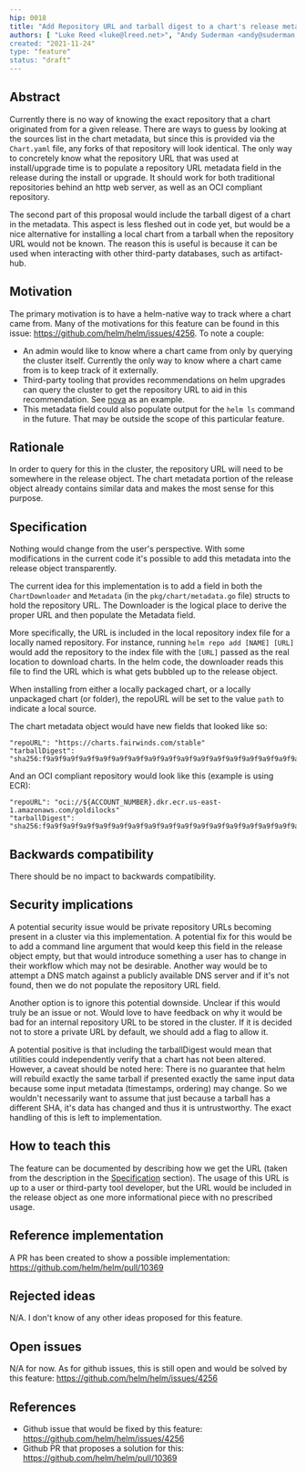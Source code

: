 ```yaml
---
hip: 0018
title: "Add Repository URL and tarball digest to a chart's release metadata"
authors: [ "Luke Reed <luke@lreed.net>", "Andy Suderman <andy@suderman.dev> ]
created: "2021-11-24"
type: "feature"
status: "draft"
---
```


## Abstract

Currently there is no way of knowing the exact repository that a chart originated from for a given release. There are ways to guess by looking at the sources list in the chart metadata, but since this is provided via the `Chart.yaml` file, any forks of that repository will look identical. The only way to concretely know what the repository URL that was used at install/upgrade time is to populate a repository URL metadata field in the release during the install or upgrade. It should work for both traditional repositories behind an http web server, as well as an OCI compliant repository.

The second part of this proposal would include the tarball digest of a chart in the metadata. This aspect is less fleshed out in code yet, but would be a nice alternative for installing a local chart from a tarball when the repository URL would not be known. The reason this is useful is because it can be used when interacting with other third-party databases, such as artifact-hub.

## Motivation

The primary motivation is to have a helm-native way to track where a chart came from. Many of the motivations for this feature can be found in this issue: https://github.com/helm/helm/issues/4256. To note a couple:
- An admin would like to know where a chart came from only by querying the cluster itself. Currently the only way to know where a chart came from is to keep track of it externally.
- Third-party tooling that provides recommendations on helm upgrades can query the cluster to get the repository URL to aid in this recommendation. See [nova](https://github.com/FairwindsOps/nova) as an example.
- This metadata field could also populate output for the `helm ls` command in the future. That may be outside the scope of this particular feature.

## Rationale

In order to query for this in the cluster, the repository URL will need to be somewhere in the release object. The chart metadata portion of the release object already contains similar data and makes the most sense for this purpose.

## Specification

Nothing would change from the user's perspective. With some modifications in the current code it's possible to add this metadata into the release object transparently.

The current idea for this implementation is to add a field in both the `ChartDownloader` and `Metadata` (in the `pkg/chart/metadata.go` file) structs to hold the repository URL. The Downloader is the logical place to derive the proper URL and then populate the Metadata field.

More specifically, the URL is included in the local repository index file for a locally named repository. For instance, running `helm repo add [NAME] [URL]` would add the repository to the index file with the `[URL]` passed as the real location to download charts. In the helm code, the downloader reads this file to find the URL which is what gets bubbled up to the release object.

When installing from either a locally packaged chart, or a locally unpackaged chart (or folder), the repoURL will be set to the value `path` to indicate a local source.

The chart metadata object would have new fields that looked like so:

```
"repoURL": "https://charts.fairwinds.com/stable"
"tarballDigest": "sha256:f9a9f9a9f9a9f9a9f9a9f9a9f9a9f9a9f9a9f9a9f9a9f9a9f9a9f9a9f9a9f9a9"
```

And an OCI compliant repository would look like this (example is using ECR):

```
"repoURL": "oci://${ACCOUNT_NUMBER}.dkr.ecr.us-east-1.amazonaws.com/goldilocks"
"tarballDigest": "sha256:f9a9f9a9f9a9f9a9f9a9f9a9f9a9f9a9f9a9f9a9f9a9f9a9f9a9f9a9f9a9f9a9"
```

## Backwards compatibility

There should be no impact to backwards compatibility.

## Security implications

A potential security issue would be private repository URLs becoming present in a cluster via this implementation. A potential fix for this would be to add a command line argument that would keep this field in the release object empty, but that would introduce something a user has to change in their workflow which may not be desirable. Another way would be to attempt a DNS match against a publicly available DNS server and if it's not found, then we do not populate the repository URL field.

Another option is to ignore this potential downside. Unclear if this would truly be an issue or not. Would love to have feedback on why it would be bad for an internal repository URL to be stored in the cluster. If it is decided not to store a private URL by default, we should add a flag to allow it.

A potential positive is that including the tarballDigest would mean that utilities could independently verify that a chart has not been altered. However, a caveat should be noted here: There is no guarantee that helm will rebuild exactly the same tarball if presented exactly the same input data because some input metadata (timestamps, ordering) may change. So we wouldn't necessarily want to assume that just because a tarball has a different SHA, it's data has changed and thus it is untrustworthy. The exact handling of this is left to implementation.

## How to teach this

The feature can be documented by describing how we get the URL (taken from the description in the [Specification](#Specification) section). The usage of this URL is up to a user or third-party tool developer, but the URL would be included in the release object as one more informational piece with no prescribed usage.

## Reference implementation
A PR has been created to show a possible implementation: https://github.com/helm/helm/pull/10369

## Rejected ideas

N/A. I don't know of any other ideas proposed for this feature.

## Open issues

N/A for now. As for github issues, this is still open and would be solved by this feature: https://github.com/helm/helm/issues/4256

## References

- Github issue that would be fixed by this feature: https://github.com/helm/helm/issues/4256
- Github PR that proposes a solution for this: https://github.com/helm/helm/pull/10369
